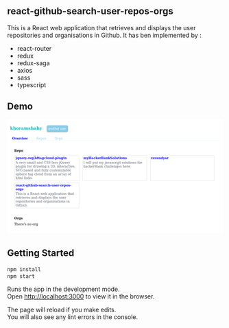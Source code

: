 ## react-github-search-user-repos-orgs

This is a React web application that retrieves and displays the user repositories and organisations in Github.
It has ben implemented by :
- react-router
- redux
- redux-saga
- axios
- sass
- typescript

## Demo

![demo](https://github.com/khoramshahy/react-github-search-user-repos-orgs/blob/master/demo.png)

## Getting Started

```
npm install
npm start

```

Runs the app in the development mode.<br />
Open [http://localhost:3000](http://localhost:3000) to view it in the browser.

The page will reload if you make edits.<br />
You will also see any lint errors in the console.